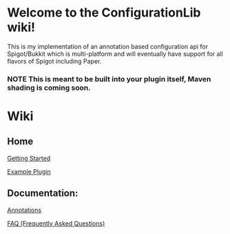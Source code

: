 # Welcome to the ConfigurationLib wiki!
This is my implementation of an annotation based configuration api for Spigot/Bukkit which is multi-platform and will eventually have support for all flavors of Spigot including Paper.

### **NOTE** This is meant to be built into your plugin itself, Maven shading is coming soon.

# Wiki

## Home

[Getting Started ](https://github.com/tevinstech/ConfigurationLib/wiki/Using-Configurationlib)

[Example Plugin](https://github.com/tevinstech/ConfigurationLib/wiki/Real-Examples)

## Documentation: 

[Annotations](https://github.com/tevinstech/ConfigurationLib/wiki/Annotations)

[FAQ (Frequently Asked Questions) ](https://github.com/tevinstech/ConfigurationLib/wiki/Frequently-Asked-Questions)
